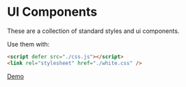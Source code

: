 # UI Components

These are a collection of standard styles and ui components.

Use them with:

```html
<script defer src="./css.js"></script>
<link rel="stylesheet" href="./white.css" />
```

[Demo](falkz.github.io/css.js/)
